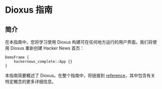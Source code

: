 # Dioxus 指南

## 简介

在本指南中，您将学习使用 Dioxus 构建可在任何地方运行的用户界面。我们将使用 Dioxus 重新创建 Hacker News 首页：

```inject-dioxus
DemoFrame {
    hackernews_complete::App {}
}
```

本指南简要概述了 Dioxus。在整个指南中，将链接到 [reference](../reference/index.md)，其中包含有关特定概念的更多详细信息。